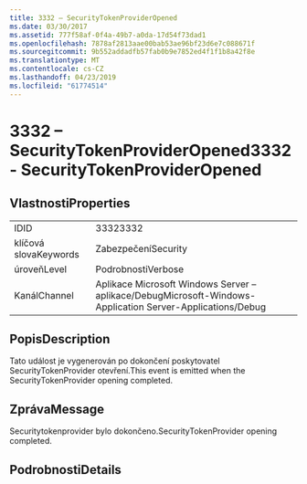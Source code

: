 ```yaml
---
title: 3332 – SecurityTokenProviderOpened
ms.date: 03/30/2017
ms.assetid: 777f58af-0f4a-49b7-a0da-17d54f73dad1
ms.openlocfilehash: 7878af2813aae00bab53ae96bf23d6e7c088671f
ms.sourcegitcommit: 9b552addadfb57fab0b9e7852ed4f1f1b8a42f8e
ms.translationtype: MT
ms.contentlocale: cs-CZ
ms.lasthandoff: 04/23/2019
ms.locfileid: "61774514"
---
```

# <a name="3332---securitytokenprovideropened"></a><span data-ttu-id="ad896-102">3332 – SecurityTokenProviderOpened</span><span class="sxs-lookup"><span data-stu-id="ad896-102">3332 - SecurityTokenProviderOpened</span></span>
## <a name="properties"></a><span data-ttu-id="ad896-103">Vlastnosti</span><span class="sxs-lookup"><span data-stu-id="ad896-103">Properties</span></span>  
  
|||  
|-|-|  
|<span data-ttu-id="ad896-104">ID</span><span class="sxs-lookup"><span data-stu-id="ad896-104">ID</span></span>|<span data-ttu-id="ad896-105">3332</span><span class="sxs-lookup"><span data-stu-id="ad896-105">3332</span></span>|  
|<span data-ttu-id="ad896-106">klíčová slova</span><span class="sxs-lookup"><span data-stu-id="ad896-106">Keywords</span></span>|<span data-ttu-id="ad896-107">Zabezpečení</span><span class="sxs-lookup"><span data-stu-id="ad896-107">Security</span></span>|  
|<span data-ttu-id="ad896-108">úroveň</span><span class="sxs-lookup"><span data-stu-id="ad896-108">Level</span></span>|<span data-ttu-id="ad896-109">Podrobnosti</span><span class="sxs-lookup"><span data-stu-id="ad896-109">Verbose</span></span>|  
|<span data-ttu-id="ad896-110">Kanál</span><span class="sxs-lookup"><span data-stu-id="ad896-110">Channel</span></span>|<span data-ttu-id="ad896-111">Aplikace Microsoft Windows Server – aplikace/Debug</span><span class="sxs-lookup"><span data-stu-id="ad896-111">Microsoft-Windows-Application Server-Applications/Debug</span></span>|  
  
## <a name="description"></a><span data-ttu-id="ad896-112">Popis</span><span class="sxs-lookup"><span data-stu-id="ad896-112">Description</span></span>  
 <span data-ttu-id="ad896-113">Tato událost je vygenerován po dokončení poskytovatel SecurityTokenProvider otevření.</span><span class="sxs-lookup"><span data-stu-id="ad896-113">This event is emitted when the SecurityTokenProvider opening completed.</span></span>  
  
## <a name="message"></a><span data-ttu-id="ad896-114">Zpráva</span><span class="sxs-lookup"><span data-stu-id="ad896-114">Message</span></span>  
 <span data-ttu-id="ad896-115">Securitytokenprovider bylo dokončeno.</span><span class="sxs-lookup"><span data-stu-id="ad896-115">SecurityTokenProvider opening completed.</span></span>  
  
## <a name="details"></a><span data-ttu-id="ad896-116">Podrobnosti</span><span class="sxs-lookup"><span data-stu-id="ad896-116">Details</span></span>
